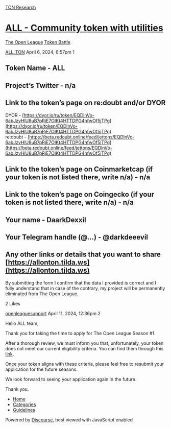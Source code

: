 [TON Research](/)

# [ALL - Community token with utilities](/t/all-community-token-with-utilities/9656)

[The Open League](/c/the-open-league/token-leaderboard/57)  [Token Battle](/c/the-open-league/token-leaderboard/57) 

    

[ALL\_TON](https://tonresear.ch/u/ALL_TON)  April 6, 2024, 6:57pm  1

## [](#token-name-all-1)Token Name - ALL

## [](#projects-twitter-na-2)Project’s Twitter - n/a

## [](#link-to-the-tokens-page-on-redoubt-andor-dyor-3)Link to the token’s page on re:doubt and/or DYOR

DYOR - [https://dyor.io/ru/token/EQDlnVo-6abJzyHlU8uB7pRjE7OIKt4HTTDPG4hfwOf5jTPg](https://dyor.io/ru/token/EQDlnVo-6abJzyHlU8uB7pRjE7OIKt4HTTDPG4hfwOf5jTPg)  
re:doubt - [https://beta.redoubt.online/feed/jettons/EQDlnVo-6abJzyHlU8uB7pRjE7OIKt4HTTDPG4hfwOf5jTPg](https://beta.redoubt.online/feed/jettons/EQDlnVo-6abJzyHlU8uB7pRjE7OIKt4HTTDPG4hfwOf5jTPg)

## [](#link-to-the-tokens-page-on-coinmarketcap-if-your-token-is-not-listed-there-write-na-na-4)Link to the token’s page on Coinmarketcap (if your token is not listed there, write n/a) - n/a

## [](#link-to-the-tokens-page-on-coingecko-if-your-token-is-not-listed-there-write-na-na-5)Link to the token’s page on Coingecko (if your token is not listed there, write n/a) - n/a

## [](#your-name-daarkdexxil-6)Your name - DaarkDexxil

## [](#your-telegram-handle-darkdeeevil-7)Your Telegram handle (@…) - @darkdeeevil

## [](#any-other-links-or-details-that-you-want-to-share-httpsallontontildaws-8)Any other links or details that you want to share [https://allonton.tilda.ws](https://allonton.tilda.ws)

By submitting the form I confirm that the data I provided is correct and I fully understand that in case of the contrary, my project will be permanently eliminated from The Open League.

  2 Likes

[openleaguesupport](https://tonresear.ch/u/openleaguesupport) April 11, 2024, 12:36pm  2

Hello ALL team,

Thank you for taking the time to apply for The Open League Season #1.

After a thorough review, we must inform you that, unfortunately, your token does not meet our current eligibility criteria. You can find them through this [link](https://tonresear.ch/t/about-the-memecoin-leaderboard-category/1276).

Once your token aligns with these criteria, please feel free to resubmit your application for the future seasons.

We look forward to seeing your application again in the future.

Thank you.

 

*   [Home](/)
*   [Categories](/categories)
*   [Guidelines](/guidelines)

Powered by [Discourse](https://www.discourse.org), best viewed with JavaScript enabled